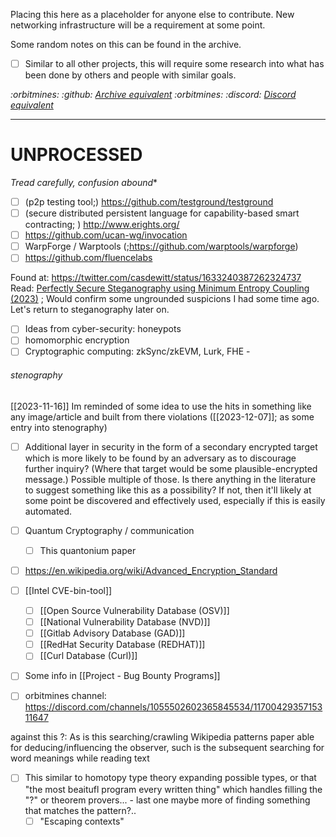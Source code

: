 Placing this here as a placeholder for anyone else to contribute. New networking infrastructure will be a requirement at some point.

Some random notes on this can be found in the archive.
- [ ] Similar to all other projects, this will require some research into what has been done by others and people with similar goals. 

*:orbitmines: :github: [Archive equivalent](https://github.com/orbitmines/archive/blob/main/projects/Project%20-%20Research%20towards%20Designs%20(2024).md)*
*:orbitmines: :discord: [Discord equivalent](https://discord.com/channels/1055502602365845534/1226863400957513768)*

---

# UNPROCESSED
*Tread carefully, confusion abound**

- [ ] (p2p testing tool;) https://github.com/testground/testground  
- [ ] (secure distributed persistent language for capability-based smart contracting; ) http://www.erights.org/  
- [ ] https://github.com/ucan-wg/invocation  
- [ ] WarpForge / Warptools (;https://github.com/warptools/warpforge)  
- [ ] https://github.com/fluencelabs  

Found at: https://twitter.com/casdewitt/status/1633240387262324737
Read: [Perfectly Secure Steganography using Minimum Entropy Coupling (2023)](../read/2210.14889.pdf) ; Would confirm some ungrounded suspicions I had some time ago. Let's return to steganography later on.

- [ ] Ideas from cyber-security: honeypots  
- [ ] homomorphic encryption  
- [ ] Cryptographic computing: zkSync/zkEVM, Lurk, FHE  - 
###### stenography
[[2023-11-16]]
Im reminded of some idea to use the hits in something like any image/article and built from there violations ([[2023-12-07]]; as some entry into stenography)

- [ ] Additional layer in security in the form of a secondary encrypted target which is more likely to be found by an adversary as to discourage further inquiry? (Where that target would be some plausible-encrypted message.) Possible multiple of those. Is there anything in the literature to suggest something like this as a possibility? If not, then it'll likely at some point be discovered and effectively used, especially if this is easily automated.
- [ ] Quantum Cryptography / communication  
	- [ ] This quantonium paper
- [ ] https://en.wikipedia.org/wiki/Advanced_Encryption_Standard
- [ ] [[Intel CVE-bin-tool]]
	- [ ] [[Open Source Vulnerability Database (OSV)]]
	- [ ] [[National Vulnerability Database (NVD)]]
	- [ ] [[Gitlab Advisory Database (GAD)]]
	- [ ] [[RedHat Security Database (REDHAT)]]
	- [ ] [[Curl Database (Curl)]]
- [ ] Some info in [[Project - Bug Bounty Programs]]


- [ ] orbitmines channel:  https://discord.com/channels/1055502602365845534/1170042935715311647

against this ?:
As is this searching/crawling Wikipedia patterns paper able for deducing/influencing the observer, such is the subsequent searching for word meanings while reading text

- [ ] This similar to homotopy type theory expanding possible types, or that "the most beaitufl program every written thing" which handles filling the "?" or theorem provers... - last one maybe more of finding something that matches the pattern?..
	- [ ] "Escaping contexts"
